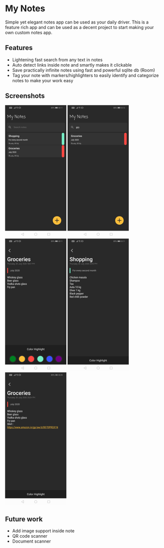 # My Notes
Simple yet elegant notes app can be used as your daily driver. This is a feature rich app and can be used as a decent project to start making your own custom notes app.

## Features
- Lightening fast search from any text in notes
- Auto detect links inside note and smartly makes it clickable
- Save practically infinite notes using fast and powerful sqlite db (Room)
- Tag your note with markers/highlighters to easily identify and categorize notes to make your work easy

## Screenshots
<img src="screenshots/ss_1.jpg" width="200">   <img src="screenshots/ss_2.jpg" width="200">   <img src="screenshots/ss_3.jpg" width="200">   <img src="screenshots/ss_4.jpg" width="200">   <img src="screenshots/ss_5.jpg" width="200">

## Future work
- Add image support inside note
- QR code scanner
- Document scanner
